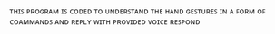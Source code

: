 ᴛʜɪꜱ ᴘʀᴏɢʀᴀᴍ ɪꜱ ᴄᴏᴅᴇᴅ ᴛᴏ ᴜɴᴅᴇʀꜱᴛᴀɴᴅ ᴛʜᴇ ʜᴀɴᴅ ɢᴇꜱᴛᴜʀᴇꜱ ɪɴ ᴀ ꜰᴏʀᴍ ᴏꜰ ᴄᴏᴀᴍᴍᴀɴᴅꜱ ᴀɴᴅ ʀᴇᴘʟʏ ᴡɪᴛʜ ᴘʀᴏᴠɪᴅᴇᴅ ᴠᴏɪᴄᴇ ʀᴇꜱᴘᴏɴᴅ
